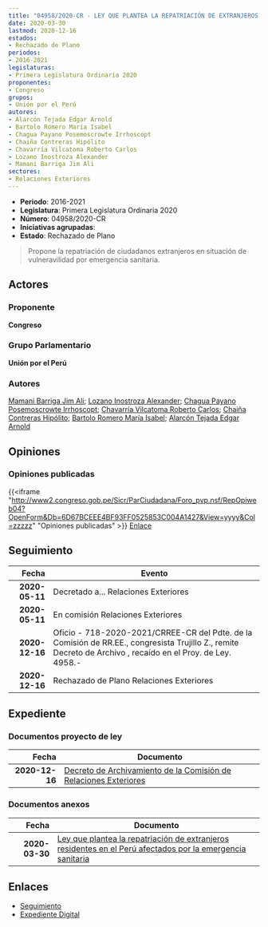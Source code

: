 ```yaml
---
title: "04958/2020-CR - LEY QUE PLANTEA LA REPATRIACIÓN DE EXTRANJEROS RESIDENTES EN EL PERÚ AFECTADOS POR LA EMERGENCIA SANITARIA"
date: 2020-03-30
lastmod: 2020-12-16
estados:
- Rechazado de Plano
periodos:
- 2016-2021
legislaturas:
- Primera Legislatura Ordinaria 2020
proponentes:
- Congreso
grupos:
- Unión por el Perú
autores:
- Alarcón Tejada Edgar Arnold
- Bartolo Romero María Isabel
- Chagua Payano Posemoscrowte Irrhoscopt
- Chaiña Contreras Hipólito
- Chavarría Vilcatoma Roberto Carlos
- Lozano Inostroza Alexander
- Mamani Barriga Jim Ali
sectores:
- Relaciones Exteriores
---
```

- **Periodo**: 2016-2021
- **Legislatura**: Primera Legislatura Ordinaria 2020
- **Número**: 04958/2020-CR
- **Iniciativas agrupadas**: 
- **Estado**: Rechazado de Plano

> Propone la repatriación de ciudadanos extranjeros en situación de vulneravilidad por emergencia sanitaria.


## Actores

### Proponente

**Congreso**

### Grupo Parlamentario

**Unión por el Perú**

### Autores

[Mamani Barriga Jim Ali](mailto:mailto:jmamani@congreso.gob.pe); [Lozano Inostroza Alexander](mailto:mailto:alozano@congreso.gob.pe); [Chagua Payano Posemoscrowte Irrhoscopt](mailto:mailto:pchagua@congreso.gob.pe); [Chavarría Vilcatoma Roberto Carlos](mailto:mailto:rchavarria@congreso.gob.pe); [Chaiña Contreras Hipólito](mailto:mailto:hchaina@congreso.gob.pe); [Bartolo Romero María Isabel](mailto:mailto:mbartolo@congreso.gob.pe); [Alarcón Tejada Edgar Arnold](mailto:mailto:ealarcont@congreso.gob.pe)

## Opiniones

### Opiniones publicadas

{{<iframe "http://www2.congreso.gob.pe/Sicr/ParCiudadana/Foro_pvp.nsf/RepOpiweb04?OpenForm&Db=6D67BCEEE4BF93FF0525853C004A1427&View=yyyy&Col=zzzzz" "Opiniones publicadas" >}}
[Enlace](http://www2.congreso.gob.pe/Sicr/ParCiudadana/Foro_pvp.nsf/RepOpiweb04?OpenForm&Db=6D67BCEEE4BF93FF0525853C004A1427&View=yyyy&Col=zzzzz)


## Seguimiento

| Fecha | Evento |
|------:|--------|
| **2020-05-11** | Decretado a... Relaciones Exteriores |
| **2020-05-11** | En comisión Relaciones Exteriores |
| **2020-12-16** | Oficio - 718-2020-2021/CRREE-CR del Pdte. de la Comisión de RR.EE., congresista Trujillo Z., remite Decreto de Archivo , recaído en el Proy. de Ley. 4958.- |
| **2020-12-16** | Rechazado de Plano Relaciones Exteriores |

## Expediente

### Documentos proyecto de ley

| Fecha | Documento |
|------:|-----------|
| **2020-12-16** | [Decreto de Archivamiento de la Comisión de Relaciones Exteriores](http://www.leyes.congreso.gob.pe/Documentos/2016_2021/ADLP/Normas_Legales/31018-LEY.pdf) |

### Documentos anexos

| Fecha | Documento |
|------:|-----------|
| **2020-03-30** | [Ley que plantea la repatriación de extranjeros residentes en el Perú afectados por la emergencia sanitaria](http://www.leyes.congreso.gob.pe/Documentos/2016_2021/Proyectos_de_Ley_y_de_Resoluciones_Legislativas/PL04958_20200330.pdf) |

## Enlaces

- [Seguimiento](http://www2.congreso.gob.pe/Sicr/TraDocEstProc/CLProLey2016.nsf/f7fff46988ca05b1052578e100829cc7/354fbef01d43c5310525853c0058331c?OpenDocument)
- [Expediente Digital](http://www2.congreso.gob.pe/Sicr/TraDocEstProc/Expvirt_2011.nsf/visbusqptramdoc1621/04958?opendocument)

